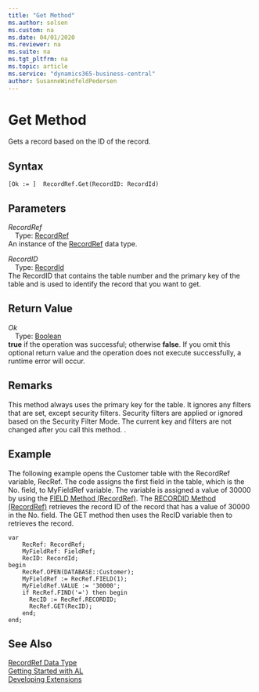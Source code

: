 ```yaml
---
title: "Get Method"
ms.author: solsen
ms.custom: na
ms.date: 04/01/2020
ms.reviewer: na
ms.suite: na
ms.tgt_pltfrm: na
ms.topic: article
ms.service: "dynamics365-business-central"
author: SusanneWindfeldPedersen
---
```

[//]: # (START>DO_NOT_EDIT)
[//]: # (IMPORTANT:Do not edit any of the content between here and the END>DO_NOT_EDIT.)
[//]: # (Any modifications should be made in the .xml files in the ModernDev repo.)
# Get Method
Gets a record based on the ID of the record.


## Syntax
```
[Ok := ]  RecordRef.Get(RecordID: RecordId)
```
## Parameters
*RecordRef*  
&emsp;Type: [RecordRef](recordref-data-type.md)  
An instance of the [RecordRef](recordref-data-type.md) data type.  

*RecordID*  
&emsp;Type: [RecordId](../recordid/recordid-data-type.md)  
The RecordID that contains the table number and the primary key of the table and is used to identify the record that you want to get.  


## Return Value
*Ok*  
&emsp;Type: [Boolean](../boolean/boolean-data-type.md)  
**true** if the operation was successful; otherwise **false**.  If you omit this optional return value and the operation does not execute successfully, a runtime error will occur.    


[//]: # (IMPORTANT: END>DO_NOT_EDIT)

## Remarks  
 This method always uses the primary key for the table. It ignores any filters that are set, except security filters. Security filters are applied or ignored based on the Security Filter Mode. The current key and filters are not changed after you call this method. <!--Links For more information, see [Security Filter Modes](Security-Filter-Modes.md)-->.  
  
## Example  
 The following example opens the Customer table with the RecordRef variable, RecRef. The code assigns the first field in the table, which is the No. field, to MyFieldRef variable. The variable is assigned a value of 30000 by using the [FIELD Method \(RecordRef\)](recordref-field-method.md). The [RECORDID Method \(RecordRef\)](recordref-recordid-method.md) retrieves the record ID of the record that has a value of 30000 in the No. field. The GET method then uses the RecID variable then to retrieves the record.
 
```   
var
    RecRef: RecordRef;
    MyFieldRef: FieldRef;
    RecID: RecordId;
begin     
    RecRef.OPEN(DATABASE::Customer);  
    MyFieldRef := RecRef.FIELD(1);  
    MyFieldRef.VALUE := '30000';  
    if RecRef.FIND('=') then begin  
      RecID := RecRef.RECORDID;  
      RecRef.GET(RecID);  
    end;  
end;
```  

## See Also
[RecordRef Data Type](recordref-data-type.md)  
[Getting Started with AL](../../devenv-get-started.md)  
[Developing Extensions](../../devenv-dev-overview.md)